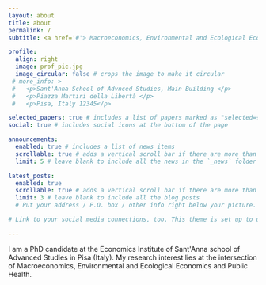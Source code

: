 ```yaml
---
layout: about
title: about
permalink: /
subtitle: <a href='#'> Macroeconomics, Environmental and Ecological Economics, Public Health </a>. 

profile:
  align: right
  image: prof_pic.jpg
  image_circular: false # crops the image to make it circular
 # more_info: >
 #   <p>Sant'Anna School of Advnced Studies, Main Building </p>
 #   <p>Piazza Martiri della Libertà </p>
 #   <p>Pisa, Italy 12345</p>

selected_papers: true # includes a list of papers marked as "selected={true}"
social: true # includes social icons at the bottom of the page

announcements:
  enabled: true # includes a list of news items
  scrollable: true # adds a vertical scroll bar if there are more than 3 news items
  limit: 5 # leave blank to include all the news in the `_news` folder

latest_posts:
  enabled: true
  scrollable: true # adds a vertical scroll bar if there are more than 3 new posts items
  limit: 3 # leave blank to include all the blog posts
  # Put your address / P.O. box / other info right below your picture. You can also disable any of these elements by editing `profile` property of the YAML header of your `_pages/about.md`. Edit `_bibliography/papers.bib` and Jekyll will render your [publications page](/al-folio/publications/) automatically.

# Link to your social media connections, too. This theme is set up to use [Font Awesome icons](https://fontawesome.com/) and [Academicons](https://jpswalsh.github.io/academicons/), like the ones below. Add your Facebook, Twitter, LinkedIn, Google Scholar, or just disable all of them.

---
```

I am a PhD candidate at the Economics Institute of Sant'Anna school of Advanced Studies in Pisa (Italy). My research interest lies at the intersection of Macroeconomics, Environmental and Ecological Economics and Public Health. 

